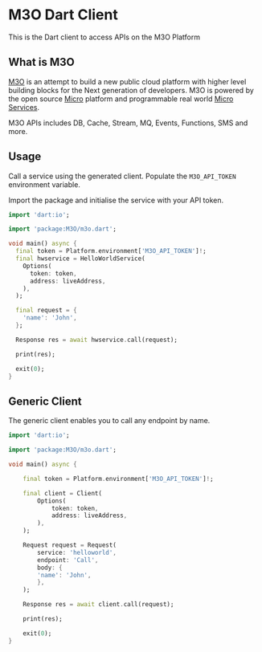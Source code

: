 # M3O Dart Client

This is the Dart client to access APIs on the M3O Platform

## What is M3O

[M3O](https://m3o.com/) is an attempt to build a new public cloud platform with higher level building blocks for the Next generation of developers. M3O is powered by the open source [Micro](https://github.com/micro/micro) platform and programmable real world [Micro Services](https://github.com/micro/services).

M3O APIs includes DB, Cache, Stream, MQ, Events, Functions, SMS and more.

## Usage
Call a service using the generated client. Populate the `M3O_API_TOKEN` environment variable. 

Import the package and initialise the service with your API token.

```dart
import 'dart:io';

import 'package:M3O/m3o.dart';

void main() async {
  final token = Platform.environment['M3O_API_TOKEN']!;
  final hwservice = HelloWorldService(
    Options(
      token: token,
      address: liveAddress,
    ),
  );

  final request = {
    'name': 'John',
  };

  Response res = await hwservice.call(request);

  print(res);

  exit(0);
}
```
## Generic Client

The generic client enables you to call any endpoint by name.

```dart
import 'dart:io';

import 'package:M3O/m3o.dart';

void main() async {

    final token = Platform.environment['M3O_API_TOKEN']!;

    final client = Client(
        Options(
            token: token,
            address: liveAddress,
        ),
    );

    Request request = Request(
        service: 'helloworld',
        endpoint: 'Call',
        body: {
        'name': 'John',
        },
    );

    Response res = await client.call(request);

    print(res);

    exit(0);
}
```